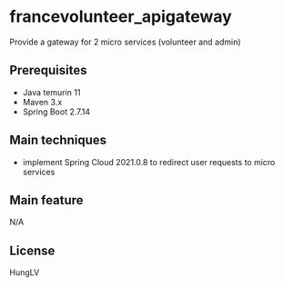 # francevolunteer_apigateway
Provide a gateway for 2 micro services (volunteer and admin)

## Prerequisites
- Java temurin 11
- Maven 3.x
- Spring Boot 2.7.14

## Main techniques
- implement Spring Cloud 2021.0.8 to redirect user requests to micro services

## Main feature
N/A

## License
HungLV


